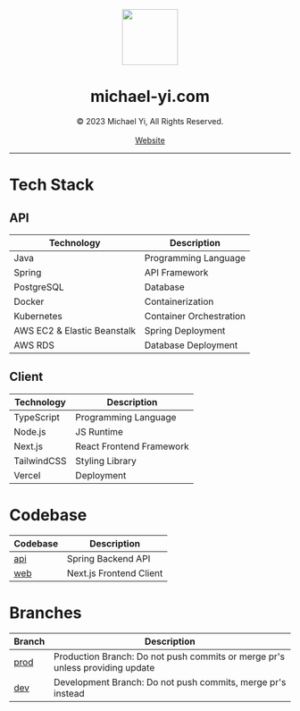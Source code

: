 <div align="center">
<img src="https://www.michael-yi.com/Michael.png" width="100" height="100" />
<h1>michael-yi.com</h1>
© 2023 Michael Yi, All Rights Reserved.
<br/>
<br/>
<a href="https://www.michael-yi.com/">Website</a>
</div>
<hr/>

# Tech Stack

## API

| Technology                  | Description             |
| --------------------------- | ----------------------- |
| Java                        | Programming Language    |
| Spring                      | API Framework           |
| PostgreSQL                  | Database                |
| Docker                      | Containerization        |
| Kubernetes                  | Container Orchestration |
| AWS EC2 & Elastic Beanstalk | Spring Deployment       |
| AWS RDS                     | Database Deployment     |

## Client

| Technology  | Description              |
| ----------- | ------------------------ |
| TypeScript  | Programming Language     |
| Node.js     | JS Runtime               |
| Next.js     | React Frontend Framework |
| TailwindCSS | Styling Library          |
| Vercel      | Deployment               |

# Codebase

| Codebase                                                                  | Description             |
| ------------------------------------------------------------------------- | ----------------------- |
| [api](https://github.com/michaelhyi/personal-website/tree/prod/api)       | Spring Backend API      |
| [web](https://github.com/michaelhyi/personal-website/tree/prod/web) | Next.js Frontend Client |

# Branches

| Branch                                                           | Description                                                                  |
| ---------------------------------------------------------------- | ---------------------------------------------------------------------------- |
| [prod](https://github.com/michaelhyi/personal-website/tree/prod) | Production Branch: Do not push commits or merge pr's unless providing update |
| [dev](https://github.com/michaelhyi/personal-website/tree/dev)   | Development Branch: Do not push commits, merge pr's instead                  |

<!-- # Quick Start

```shell
git clone https://github.com/michaelhyi/personal-website.git
cd personal-website

bun dev
``` -->
